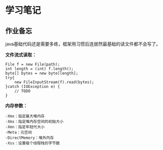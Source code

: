 # 学习笔记

## 作业备忘

java基础代码还是需要多练，框架用习惯后连居然最基础的读文件都不会写了。

**文件流式读取：**

```
File f = new File(path);
int length = (int) f.length();
byte[] bytes = new byte[length];
try{
	new FileInputStream(f).read(bytes);
}catch (IOException e) {
	// TODO
}
```

**内存参数：**

```
-Xmx：指定最大堆内存
-Xms：指定堆内存空间的初始大小
-Xmn：指定年轻代大小
-Meta：元空间
-DirectMemory：堆外内存
-Xss：设置每个线程栈的字节数
```

